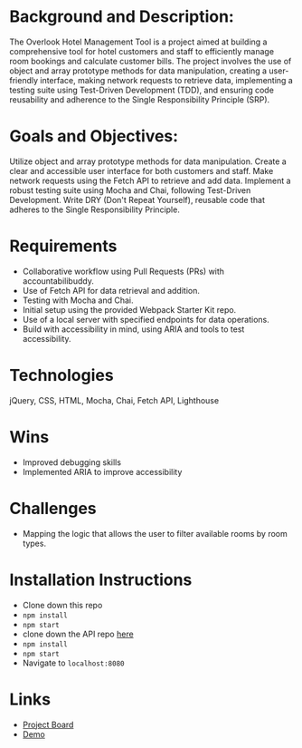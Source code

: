 # Background and Description:
The Overlook Hotel Management Tool is a project aimed at building a comprehensive tool for hotel customers and staff to efficiently manage room bookings and calculate customer bills. The project involves the use of object and array prototype methods for data manipulation, creating a user-friendly interface, making network requests to retrieve data, implementing a testing suite using Test-Driven Development (TDD), and ensuring code reusability and adherence to the Single Responsibility Principle (SRP).

# Goals and Objectives:
Utilize object and array prototype methods for data manipulation.
Create a clear and accessible user interface for both customers and staff.
Make network requests using the Fetch API to retrieve and add data.
Implement a robust testing suite using Mocha and Chai, following Test-Driven Development.
Write DRY (Don't Repeat Yourself), reusable code that adheres to the Single Responsibility Principle.

# Requirements
- Collaborative workflow using Pull Requests (PRs) with accountabilibuddy.
- Use of Fetch API for data retrieval and addition.
- Testing with Mocha and Chai.
- Initial setup using the provided Webpack Starter Kit repo.
- Use of a local server with specified endpoints for data operations.
- Build with accessibility in mind, using ARIA and tools to test accessibility.

# Technologies 
jQuery, CSS, HTML, Mocha, Chai, Fetch API, Lighthouse

# Wins
- Improved debugging skills
- Implemented ARIA to improve accessibility

# Challenges
- Mapping the logic that allows the user to filter available rooms by room types.

# Installation Instructions
- Clone down this repo
- `npm install`
- `npm start`
- clone down the API repo [here](https://github.com/turingschool-examples/overlook-api)
-  `npm install`
-  `npm start`
-  Navigate to `localhost:8080`
  
# Links
- [Project Board](https://github.com/users/rickytrandev/projects/2)
- [Demo](https://www.youtube.com/watch?v=oN5vI2dMw_8&ab_channel=RichardTran)

